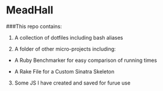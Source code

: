 MeadHall
========

###This repo contains:

1. A collection of dotfiles including bash aliases

2. A folder of other micro-projects including:

  - A Ruby Benchmarker for easy comparison of running times

  - A Rake File for a Custom Sinatra Skeleton
3. Some JS I have created and saved for furue use
